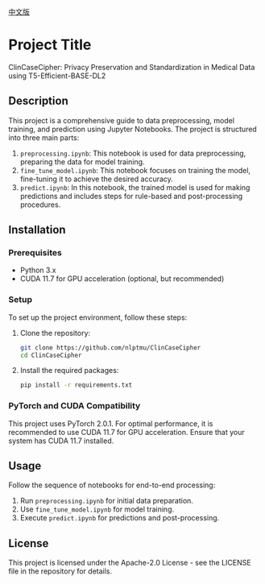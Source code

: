 [中文版](README_Chinese.md)

# Project Title
ClinCaseCipher: Privacy Preservation and Standardization in Medical Data using T5-Efficient-BASE-DL2

## Description
This project is a comprehensive guide to data preprocessing, model training, and prediction using Jupyter Notebooks. The project is structured into three main parts:

1. `preprocessing.ipynb`: This notebook is used for data preprocessing, preparing the data for model training.
2. `fine_tune_model.ipynb`: This notebook focuses on training the model, fine-tuning it to achieve the desired accuracy.
3. `predict.ipynb`: In this notebook, the trained model is used for making predictions and includes steps for rule-based and post-processing procedures.

## Installation

### Prerequisites
- Python 3.x
- CUDA 11.7 for GPU acceleration (optional, but recommended)

### Setup
To set up the project environment, follow these steps:

1. Clone the repository:
   ```bash
   git clone https://github.com/nlptmu/ClinCaseCipher
   cd ClinCaseCipher
   ```

2. Install the required packages:
   ```bash
   pip install -r requirements.txt
   ```

### PyTorch and CUDA Compatibility
This project uses PyTorch 2.0.1. For optimal performance, it is recommended to use CUDA 11.7 for GPU acceleration. Ensure that your system has CUDA 11.7 installed.

## Usage
Follow the sequence of notebooks for end-to-end processing:
1. Run `preprocessing.ipynb` for initial data preparation.
2. Use `fine_tune_model.ipynb` for model training.
3. Execute `predict.ipynb` for predictions and post-processing.

## License
This project is licensed under the Apache-2.0 License - see the LICENSE file in the repository for details.
